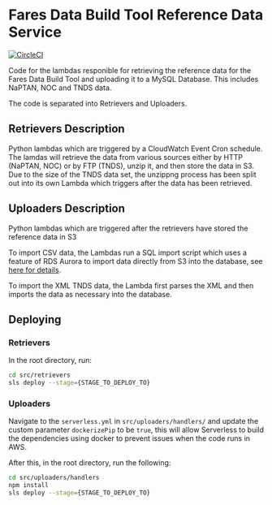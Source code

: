 # Fares Data Build Tool Reference Data Service

[![CircleCI](https://circleci.com/bb/infinityworksconsulting/fdbt-reference-data-service.svg?style=svg)](https://circleci.com/bb/infinityworksconsulting/fdbt-reference-data-service)

Code for the lambdas responible for retrieving the reference data for the Fares Data Build Tool and uploading it to a MySQL Database. This includes NaPTAN, NOC and TNDS data.

The code is separated into Retrievers and Uploaders.

## Retrievers Description

Python lambdas which are triggered by a CloudWatch Event Cron schedule. The lamdas will retrieve the data from various sources either by HTTP (NaPTAN, NOC) or by FTP (TNDS), unzip it, and then store the data in S3. Due to the size of the TNDS data set, the unzippng process has been split out into its own Lambda which triggers after the data has been retrieved.

## Uploaders Description

Python lambdas which are triggered after the retrievers have stored the reference data in S3

To import CSV data, the Lambdas run a SQL import script which uses a feature of RDS Aurora to import data directly from S3 into the database, see [here for details](https://docs.aws.amazon.com/AmazonRDS/latest/AuroraUserGuide/AuroraMySQL.Integrating.LoadFromS3.html).

To import the XML TNDS data, the Lambda first parses the XML and then imports the data as necessary into the database.

## Deploying

### Retrievers

In the root directory, run:

```bash
cd src/retrievers
sls deploy --stage={STAGE_TO_DEPLOY_TO}
```

### Uploaders

Navigate to the `serverless.yml` in `src/uploaders/handlers/` and update the custom parameter `dockerizePip` to be `true`, this will allow Serverless to build the dependencies using docker to prevent issues when the code runs in AWS.

After this, in the root directory, run the following:

```bash
cd src/uploaders/handlers
npm install
sls deploy --stage={STAGE_TO_DEPLOY_TO}
```
